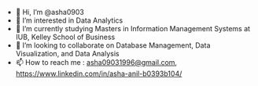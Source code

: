 - 👋 Hi, I’m @asha0903
- 👀 I’m interested in Data Analytics
- 🌱 I’m currently studying Masters in Information Management Systems at IUB, Kelley School of Business
- 💞️ I’m looking to collaborate on Database Management, Data Visualization, and Data Analysis
- 📫 How to reach me : asha09031996@gmail.com, https://www.linkedin.com/in/asha-anil-b0393b104/

<!---
asha0903/asha0903 is a ✨ special ✨ repository because its `README.md` (this file) appears on your GitHub profile.
You can click the Preview link to take a look at your changes.
--->
